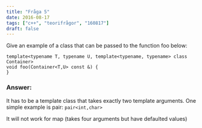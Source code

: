 ```yaml
---
title: "Fråga 5"
date: 2016-08-17
tags: ["c++", "teorifrågor", "160817"]
draft: false
---
```

Give an example of a class that can be passed to the function foo below:
```
template<typename T, typename U, template<typename, typename> class Container>
void foo(Container<T,U> const &) {
}
```
<!--more-->
### Answer:
It has to be a template class that takes exactly two template arguments. One simple example is pair:
``pair<int,char>``

It will not work for map (takes four arguments but have defaulted values)